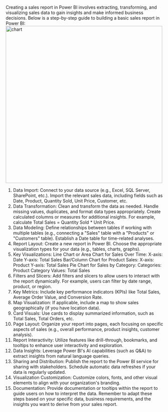 Creating a sales report in Power BI involves extracting, transforming, and visualizing sales data to gain insights and make informed business decisions. Below is a step-by-step guide to building a basic sales report in Power BI:
<img width="499" alt="chart" src="https://github.com/Ramu3218/HR-sales-Report-using-PowerBI/assets/96521492/e2a9ee1c-6587-43a9-862d-372403adb7fa">

1. Data Import:
Connect to your data source (e.g., Excel, SQL Server, SharePoint, etc.).
Import the relevant sales data, including fields such as Date, Product, Quantity Sold, Unit Price, Customer, etc.
2. Data Transformation:
Clean and transform the data as needed. Handle missing values, duplicates, and format data types appropriately.
Create calculated columns or measures for additional insights. For example, calculate Total Sales = Quantity Sold * Unit Price.
3. Data Modeling:
Define relationships between tables if working with multiple tables (e.g., connecting a "Sales" table with a "Products" or "Customers" table).
Establish a Date table for time-related analyses.
4. Report Layout:
Create a new report in Power BI.
Choose the appropriate visualization types for your data (e.g., tables, charts, graphs).
5. Key Visualizations:
Line Chart or Area Chart for Sales Over Time:
X-axis: Date
Y-axis: Total Sales
Bar/Column Chart for Product Sales:
X-axis: Product
Y-axis: Total Sales
Pie Chart for Sales by Category:
Categories: Product Category
Values: Total Sales
6. Filters and Slicers:
Add filters and slicers to allow users to interact with the report dynamically. For example, users can filter by date range, product, or region.
7. Key Metrics:
Include key performance indicators (KPIs) like Total Sales, Average Order Value, and Conversion Rate.
8. Map Visualization:
If applicable, include a map to show sales geographically (if you have location data).
9. Card Visuals:
Use cards to display summarized information, such as Total Sales, Total Orders, etc.
10. Page Layout:
Organize your report into pages, each focusing on specific aspects of sales (e.g., overall performance, product insights, customer analysis).
11. Report Interactivity:
Utilize features like drill-through, bookmarks, and tooltips to enhance user interactivity and exploration.
12. Data Insights:
Leverage Power BI's AI capabilities (such as Q&A) to extract insights from natural language queries.
13. Sharing and Distribution:
Publish the report to the Power BI service for sharing with stakeholders.
Schedule automatic data refreshes if your data is regularly updated.
14. Visualization Customization:
Customize colors, fonts, and other visual elements to align with your organization's branding.
15. Documentation:
Provide documentation or tooltips within the report to guide users on how to interpret the data.
Remember to adapt these steps based on your specific data, business requirements, and the insights you want to derive from your sales report.






